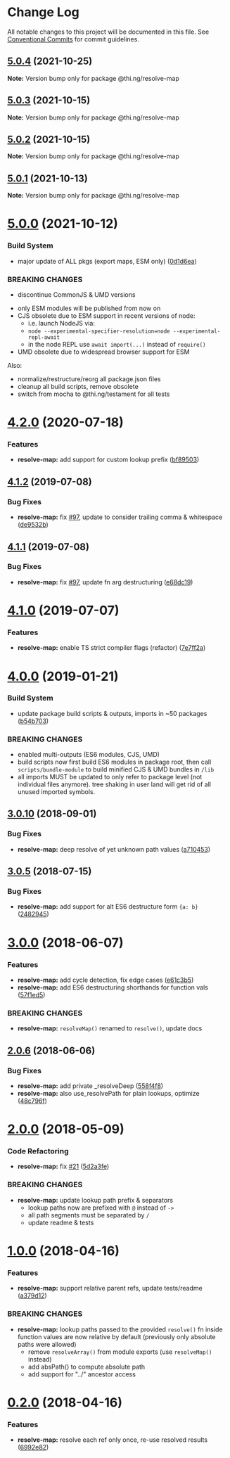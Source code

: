 # Change Log

All notable changes to this project will be documented in this file.
See [Conventional Commits](https://conventionalcommits.org) for commit guidelines.

## [5.0.4](https://github.com/thi-ng/umbrella/compare/@thi.ng/resolve-map@5.0.3...@thi.ng/resolve-map@5.0.4) (2021-10-25)

**Note:** Version bump only for package @thi.ng/resolve-map





## [5.0.3](https://github.com/thi-ng/umbrella/compare/@thi.ng/resolve-map@5.0.2...@thi.ng/resolve-map@5.0.3) (2021-10-15)

**Note:** Version bump only for package @thi.ng/resolve-map





## [5.0.2](https://github.com/thi-ng/umbrella/compare/@thi.ng/resolve-map@5.0.1...@thi.ng/resolve-map@5.0.2) (2021-10-15)

**Note:** Version bump only for package @thi.ng/resolve-map





## [5.0.1](https://github.com/thi-ng/umbrella/compare/@thi.ng/resolve-map@5.0.0...@thi.ng/resolve-map@5.0.1) (2021-10-13)

**Note:** Version bump only for package @thi.ng/resolve-map





# [5.0.0](https://github.com/thi-ng/umbrella/compare/@thi.ng/resolve-map@4.2.27...@thi.ng/resolve-map@5.0.0) (2021-10-12)


### Build System

* major update of ALL pkgs (export maps, ESM only) ([0d1d6ea](https://github.com/thi-ng/umbrella/commit/0d1d6ea9fab2a645d6c5f2bf2591459b939c09b6))


### BREAKING CHANGES

* discontinue CommonJS & UMD versions

- only ESM modules will be published from now on
- CJS obsolete due to ESM support in recent versions of node:
  - i.e. launch NodeJS via:
  - `node --experimental-specifier-resolution=node --experimental-repl-await`
  - in the node REPL use `await import(...)` instead of `require()`
- UMD obsolete due to widespread browser support for ESM

Also:
- normalize/restructure/reorg all package.json files
- cleanup all build scripts, remove obsolete
- switch from mocha to @thi.ng/testament for all tests






#  [4.2.0](https://github.com/thi-ng/umbrella/compare/@thi.ng/resolve-map@4.1.31...@thi.ng/resolve-map@4.2.0) (2020-07-18) 

###  Features 

- **resolve-map:** add support for custom lookup prefix ([bf89503](https://github.com/thi-ng/umbrella/commit/bf89503424887018d120d3960d9d86a992c31c91)) 

##  [4.1.2](https://github.com/thi-ng/umbrella/compare/@thi.ng/resolve-map@4.1.1...@thi.ng/resolve-map@4.1.2) (2019-07-08) 

###  Bug Fixes 

- **resolve-map:** fix [#97](https://github.com/thi-ng/umbrella/issues/97), update to consider trailing comma & whitespace ([de9532b](https://github.com/thi-ng/umbrella/commit/de9532b)) 

##  [4.1.1](https://github.com/thi-ng/umbrella/compare/@thi.ng/resolve-map@4.1.0...@thi.ng/resolve-map@4.1.1) (2019-07-08) 

###  Bug Fixes 

- **resolve-map:** fix [#97](https://github.com/thi-ng/umbrella/issues/97), update fn arg destructuring ([e68dc19](https://github.com/thi-ng/umbrella/commit/e68dc19)) 

#  [4.1.0](https://github.com/thi-ng/umbrella/compare/@thi.ng/resolve-map@4.0.12...@thi.ng/resolve-map@4.1.0) (2019-07-07) 

###  Features 

- **resolve-map:** enable TS strict compiler flags (refactor) ([7e7ff2a](https://github.com/thi-ng/umbrella/commit/7e7ff2a)) 

#  [4.0.0](https://github.com/thi-ng/umbrella/compare/@thi.ng/resolve-map@3.0.16...@thi.ng/resolve-map@4.0.0) (2019-01-21) 

###  Build System 

- update package build scripts & outputs, imports in ~50 packages ([b54b703](https://github.com/thi-ng/umbrella/commit/b54b703)) 

###  BREAKING CHANGES 

- enabled multi-outputs (ES6 modules, CJS, UMD) 
- build scripts now first build ES6 modules in package root, then call   `scripts/bundle-module` to build minified CJS & UMD bundles in `/lib` 
- all imports MUST be updated to only refer to package level   (not individual files anymore). tree shaking in user land will get rid of   all unused imported symbols. 

##  [3.0.10](https://github.com/thi-ng/umbrella/compare/@thi.ng/resolve-map@3.0.9...@thi.ng/resolve-map@3.0.10) (2018-09-01) 

###  Bug Fixes 

- **resolve-map:** deep resolve of yet unknown path values ([a710453](https://github.com/thi-ng/umbrella/commit/a710453)) 

##  [3.0.5](https://github.com/thi-ng/umbrella/compare/@thi.ng/resolve-map@3.0.4...@thi.ng/resolve-map@3.0.5) (2018-07-15) 

###  Bug Fixes 

- **resolve-map:** add support for alt ES6 destructure form `{a: b}` ([2482945](https://github.com/thi-ng/umbrella/commit/2482945)) 

#  [3.0.0](https://github.com/thi-ng/umbrella/compare/@thi.ng/resolve-map@2.0.6...@thi.ng/resolve-map@3.0.0) (2018-06-07) 

###  Features 

- **resolve-map:** add cycle detection, fix edge cases ([e61c3b5](https://github.com/thi-ng/umbrella/commit/e61c3b5)) 
- **resolve-map:** add ES6 destructuring shorthands for function vals ([57f1ed5](https://github.com/thi-ng/umbrella/commit/57f1ed5)) 

###  BREAKING CHANGES 

- **resolve-map:** `resolveMap()` renamed to `resolve()`, update docs 

##  [2.0.6](https://github.com/thi-ng/umbrella/compare/@thi.ng/resolve-map@2.0.5...@thi.ng/resolve-map@2.0.6) (2018-06-06) 

###  Bug Fixes 

- **resolve-map:** add private _resolveDeep ([558f4f8](https://github.com/thi-ng/umbrella/commit/558f4f8))
- **resolve-map:** also use_resolvePath for plain lookups, optimize ([48c796f](https://github.com/thi-ng/umbrella/commit/48c796f)) 

#  [2.0.0](https://github.com/thi-ng/umbrella/compare/@thi.ng/resolve-map@1.0.5...@thi.ng/resolve-map@2.0.0) (2018-05-09) 

###  Code Refactoring 

- **resolve-map:** fix [#21](https://github.com/thi-ng/umbrella/issues/21) ([5d2a3fe](https://github.com/thi-ng/umbrella/commit/5d2a3fe)) 

###  BREAKING CHANGES 

- **resolve-map:** update lookup path prefix & separators 
    - lookup paths now are prefixed with `@` instead of `->` 
    - all path segments must be separated by `/` 
    - update readme & tests 

#  [1.0.0](https://github.com/thi-ng/umbrella/compare/@thi.ng/resolve-map@0.2.0...@thi.ng/resolve-map@1.0.0) (2018-04-16) 

###  Features 

- **resolve-map:** support relative parent refs, update tests/readme ([a379d12](https://github.com/thi-ng/umbrella/commit/a379d12)) 

###  BREAKING CHANGES 

- **resolve-map:** lookup paths passed to the provided `resolve()` fn inside function values are now relative by default (previously only absolute paths were allowed) 
    - remove `resolveArray()` from module exports (use `resolveMap()` instead) 
    - add absPath() to compute absolute path 
    - add support for "../" ancestor access 

#  [0.2.0](https://github.com/thi-ng/umbrella/compare/@thi.ng/resolve-map@0.1.7...@thi.ng/resolve-map@0.2.0) (2018-04-16) 

###  Features 

- **resolve-map:** resolve each ref only once, re-use resolved results ([6992e82](https://github.com/thi-ng/umbrella/commit/6992e82))
